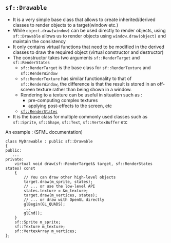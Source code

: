 ## `sf::Drawable` 

* It is a very simple base class that allows to create inherited/derived classes to render objects to a target(window etc.)
* While `object.draw(window)` can be used directly to render objects, using `sf::Drawable` allows us to render objects using `window.draw(object)` and maintain the consistency
* It only contains virtual functions that need to be modified in the derived classes to draw the required object (virtual constructor and destructor)
* The constructor takes two arguments `sf::RenderTarget` and `sf::RenderStates`
  * `sf::RenderTarget` is the base class for `sf::RenderTexture` and `sf::RenderWindow`
  * `sf::RenderTexture` has similar functionality to that of `sf::RenderWindow`, the difference is that the result is stored in an off-screen texture rather than 
  being shown in a window.
  * Rendering to a texture can be useful in situation such as :
    * pre-computing complex textures
    * applying post-effects to the screen, etc
  * [`sf::RenderStates`](https://github.com/agabhi017/Learning-Cpp/tree/main/SFML/Drawing-Stuff/sf::RenderStates)
* It is the base class for multiple commonly used classes such as `sf::Sprite`, `sf::Shape`, `sf::Text`, `sf::VertexBuffer` etc

An example : (SFML documentation)
```
class MyDrawable : public sf::Drawable
{
public:
   ...
private:
    virtual void draw(sf::RenderTarget& target, sf::RenderStates states) const
    {
        // You can draw other high-level objects
        target.draw(m_sprite, states);
        // ... or use the low-level API
        states.texture = &m_texture;
        target.draw(m_vertices, states);
        // ... or draw with OpenGL directly
        glBegin(GL_QUADS);
        ...
        glEnd();
    }
    sf::Sprite m_sprite;
    sf::Texture m_texture;
    sf::VertexArray m_vertices;
};
```
